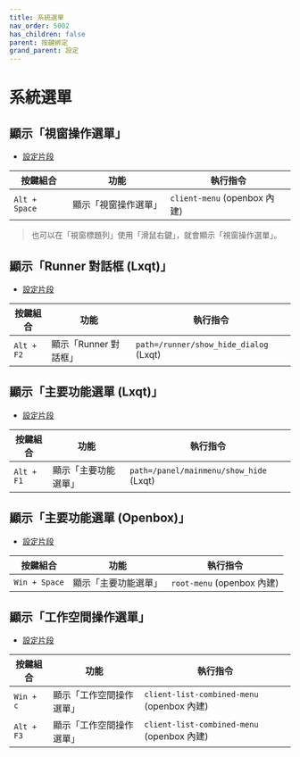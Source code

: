 ```yaml
---
title: 系統選單
nav_order: 5002
has_children: false
parent: 按鍵綁定
grand_parent: 設定
---
```



# 系統選單


## 顯示「視窗操作選單」

* [設定片段](https://github.com/samwhelp/lubuntu-adjustment/tree/main/prototype/main/lxqt-config/Main/asset/overlay/etc/skel/.config/openbox/helper/share/gen/openbox-gen-rc/Section/Keybind/MenuClient.php#L3-L7)

| 按鍵組合           | 功能        | 執行指令             |
| ----------------- | ------------ | -------------------- |
| `Alt + Space`  | 顯示「視窗操作選單」 | `client-menu` (openbox 內建) |

> 也可以在「視窗標題列」使用「滑鼠右鍵」，就會顯示「視窗操作選單」。




## 顯示「Runner 對話框 (Lxqt)」

* [設定片段](https://github.com/samwhelp/lubuntu-adjustment/blob/main/prototype/main/lxqt-config/Main/asset/overlay/etc/skel/.config/lxqt/globalkeyshortcuts.conf#L15-L18)

| 按鍵組合           | 功能        | 執行指令             |
| ----------------- | ------------ | -------------------- |
| `Alt + F2`  | 顯示「Runner 對話框」 | `path=/runner/show_hide_dialog` (Lxqt) |




## 顯示「主要功能選單 (Lxqt)」

* [設定片段](https://github.com/samwhelp/lubuntu-adjustment/blob/main/prototype/main/lxqt-config/Main/asset/overlay/etc/skel/.config/lxqt/globalkeyshortcuts.conf#L10-L13)

| 按鍵組合           | 功能        | 執行指令             |
| ----------------- | ------------ | -------------------- |
| `Alt + F1`  | 顯示「主要功能選單」 | `path=/panel/mainmenu/show_hide` (Lxqt) |



## 顯示「主要功能選單 (Openbox)」

* [設定片段](https://github.com/samwhelp/lubuntu-adjustment/tree/main/prototype/main/lxqt-config/Main/asset/overlay/etc/skel/.config/openbox/helper/share/gen/openbox-gen-rc/Section/Keybind/MenuRoot.php)

| 按鍵組合           | 功能        | 執行指令             |
| ----------------- | ------------ | -------------------- |
| `Win + Space`  | 顯示「主要功能選單」 | `root-menu` (openbox 內建) |




## 顯示「工作空間操作選單」

* [設定片段](https://github.com/samwhelp/lubuntu-adjustment/tree/main/prototype/main/lxqt-config/Main/asset/overlay/etc/skel/.config/openbox/helper/share/gen/openbox-gen-rc/Section/Keybind/MenuClientList.php)

| 按鍵組合           | 功能        | 執行指令             |
| ----------------- | ------------ | -------------------- |
| `Win + c`  | 顯示「工作空間操作選單」 | `client-list-combined-menu` (openbox 內建) |
| `Alt + F3`  | 顯示「工作空間操作選單」 | `client-list-combined-menu` (openbox 內建) |

